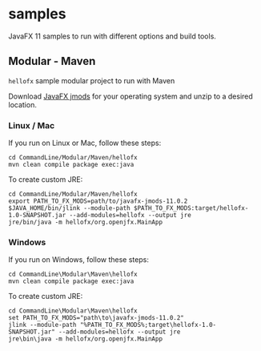 # samples

JavaFX 11 samples to run with different options and build tools.

## Modular - Maven

`hellofx` sample modular project to run with Maven

Download [JavaFX jmods](https://gluonhq.com/products/javafx/) for your operating 
system and unzip to a desired location.

### Linux / Mac

If you run on Linux or Mac, follow these steps:

    cd CommandLine/Modular/Maven/hellofx
    mvn clean compile package exec:java

To create custom JRE:

    cd CommandLine/Modular/Maven/hellofx
    export PATH_TO_FX_MODS=path/to/javafx-jmods-11.0.2
    $JAVA_HOME/bin/jlink --module-path $PATH_TO_FX_MODS:target/hellofx-1.0-SNAPSHOT.jar --add-modules=hellofx --output jre
    jre/bin/java -m hellofx/org.openjfx.MainApp

### Windows

If you run on Windows, follow these steps:

    cd CommandLine\Modular\Maven\hellofx
    mvn clean compile package exec:java

To create custom JRE:

    cd CommandLine\Modular\Maven\hellofx
    set PATH_TO_FX_MODS="path\to\javafx-jmods-11.0.2"
    jlink --module-path "%PATH_TO_FX_MODS%;target\hellofx-1.0-SNAPSHOT.jar" --add-modules=hellofx --output jre
    jre\bin\java -m hellofx/org.openjfx.MainApp